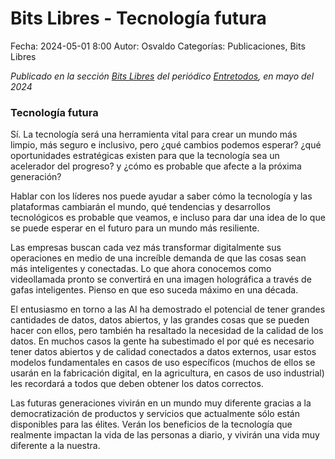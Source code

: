 Bits Libres - Tecnología futura
==================================

Fecha: 2024-05-01 8:00
Autor: Osvaldo
Categorías: Publicaciones, Bits Libres

_Publicado en la sección [Bits Libres](http://www.gulag.org.mx/sobre-la-seccion-bits-libres.html) del periódico [Entretodos](http://periodicoentretodos.mx/version-impresa/), en mayo del 2024_

<!-- break -->

### Tecnología futura

Sí. La tecnología será una herramienta vital para crear un mundo más limpio, más seguro e inclusivo, pero ¿qué cambios podemos esperar? ¿qué oportunidades estratégicas existen para que la tecnología sea un acelerador del progreso? y ¿cómo es probable que afecte a la próxima generación?

Hablar con los líderes nos puede ayudar a saber cómo la tecnología y las plataformas cambiarán el mundo, qué tendencias y desarrollos tecnológicos es probable que veamos, e incluso para dar una idea de lo que se puede esperar en el futuro para un mundo más resiliente.

Las empresas buscan cada vez más transformar digitalmente sus operaciones en medio de una increíble demanda de que las cosas sean más inteligentes y conectadas. Lo que ahora conocemos como videollamada pronto se convertirá en una imagen holográfica a través de gafas inteligentes. Pienso en que eso suceda máximo en una década.

El entusiasmo en torno a las AI ha demostrado el potencial de tener grandes cantidades de datos, datos abiertos, y las grandes cosas que se pueden hacer con ellos, pero también ha resaltado la necesidad de la calidad de los datos. En muchos casos la gente ha subestimado el por qué es necesario tener datos abiertos y de calidad conectados a datos externos, usar estos modelos fundamentales en casos de uso específicos (muchos de ellos se usarán en la fabricación digital, en la agricultura, en casos de uso industrial) les recordará a todos que deben obtener los datos correctos.

Las futuras generaciones vivirán en un mundo muy diferente gracias a la democratización de productos y servicios que actualmente sólo están disponibles para las élites. Verán los beneficios de la tecnología que realmente impactan la vida de las personas a diario, y vivirán una vida muy diferente a la nuestra.


